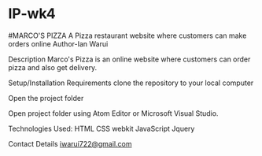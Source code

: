 # IP-wk4
#MARCO'S PIZZA
A Pizza restaurant website where customers can make orders online
Author-Ian Warui

Description
Marco's Pizza is an online website where customers can order pizza and also get delivery.

Setup/Installation Requirements
clone the repository to your local computer

Open the project folder

Open project folder using Atom Editor or Microsoft Visual Studio.

Technologies Used:
HTML
CSS
webkit
JavaScript
Jquery

Contact Details
iwarui722@gmail.com
